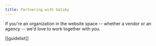 ```yaml
---
title: Partnering with Gatsby
---
```


If you're an organization in the website space -- whether a vendor or an agency -- we'd love to work together with you.

[[guidelist]]
